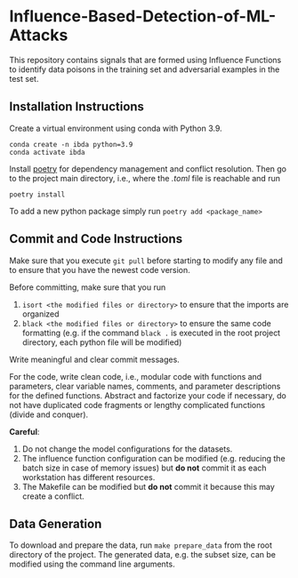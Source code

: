 # Influence-Based-Detection-of-ML-Attacks

This repository contains signals that are formed using Influence Functions to identify data poisons in the training set and adversarial examples in the test set.

## Installation Instructions

Create a virtual environment using conda with Python 3.9.
```
conda create -n ibda python=3.9
conda activate ibda
```
Install [poetry](https://python-poetry.org/docs/) for dependency management and conflict resolution. Then go to the project main directory, i.e., where the *.toml* file is reachable and run
```
poetry install
```
To add a new python package simply run `poetry add <package_name>`

## Commit and Code Instructions 

Make sure that you execute `git pull` before starting to modify any file and to ensure that you have the newest code version.

Before committing, make sure that you run
1. `isort <the modified files or directory>` to ensure that the imports are organized
2. `black <the modified files or directory>` to ensure the same code formatting (e.g. if the command `black .` is executed in the root project directory, each python file will be modified)

Write meaningful and clear commit messages.

For the code, write clean code, i.e., modular code with functions and parameters, clear variable names, comments, and parameter descriptions for the defined functions.
Abstract and factorize your code if necessary, do not have duplicated code fragments or lengthy complicated functions (divide and conquer).

**Careful**: 
1. Do not change the model configurations for the datasets.
2. The influence function configuration can be modified (e.g. reducing the batch size in case of memory issues) but **do not** commit it as each workstation has different resources. 
3. The Makefile can be modified but **do not** commit it because this may create a conflict.

## Data Generation

To download and prepare the data, run `make prepare_data` from the root directory of the project. 
The generated data, e.g. the subset size, can be modified using the command line arguments.
